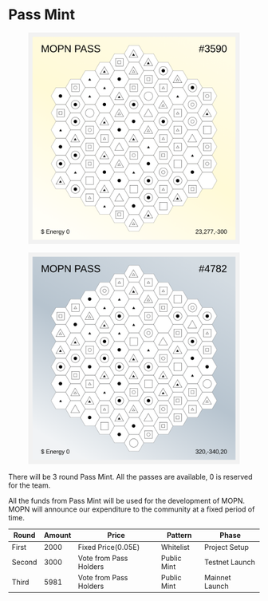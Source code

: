 # Pass Mint

<div>

<figure><img src="../../../.gitbook/assets/PASS2.svg" alt=""><figcaption></figcaption></figure>

 

<figure><img src="../../../.gitbook/assets/PASS3.svg" alt=""><figcaption></figcaption></figure>

</div>

There will be 3 round Pass Mint. All the passes are available, 0 is reserved for the team.&#x20;

All the funds from Pass Mint will be used for the development of MOPN. MOPN will announce our expenditure to the community at a fixed period of time.

| **Round** | **Amount** | **Price**              | **Pattern** | **Phase**      |
| --------- | ---------- | ---------------------- | ----------- | -------------- |
| First     | 2000       | Fixed Price(0.05E)     | Whitelist   | Project Setup  |
| Second    | 3000       | Vote from Pass Holders | Public Mint | Testnet Launch |
| Third     | 5981       | Vote from Pass Holders | Public Mint | Mainnet Launch |

